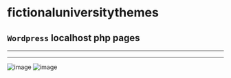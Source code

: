 # fictionaluniversitythemes
## `Wordpress` localhost php pages
---
---
![image](https://user-images.githubusercontent.com/70790835/235308291-cb136f6e-1fc2-4d81-ba41-52558663905a.png)
![image](https://user-images.githubusercontent.com/70790835/235308283-8a0724f1-1a69-473f-b0ee-0c992d5c8038.png)
